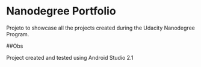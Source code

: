 # Nanodegree Portfolio

Projeto to showcase all the projects created during the Udacity Nanodegree Program.

##Obs

Project created and tested using Android Studio 2.1
